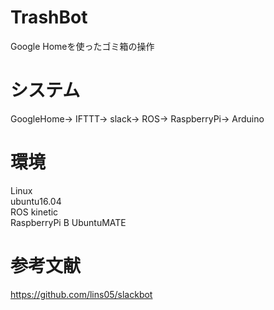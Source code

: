 # TrashBot
Google Homeを使ったゴミ箱の操作

# システム
GoogleHome→ IFTTT→ slack→ ROS→ RaspberryPi→ Arduino

# 環境
Linux  
ubuntu16.04  
ROS kinetic  
RaspberryPi B UbuntuMATE  



# 参考文献
https://github.com/lins05/slackbot
